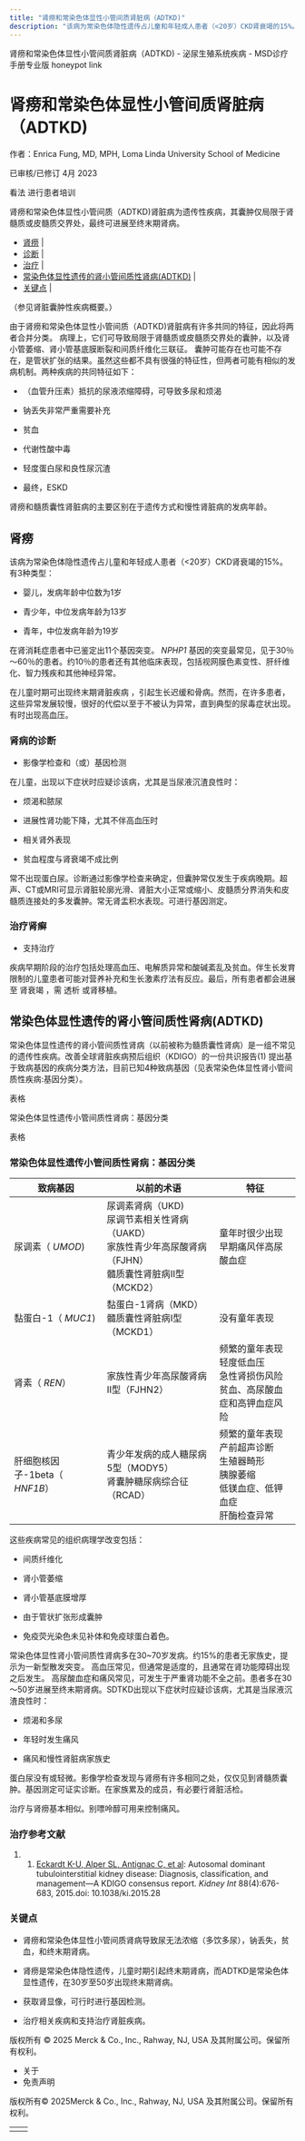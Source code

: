 ```yaml
---
title: "肾痨和常染色体显性小管间质肾脏病（ADTKD)"
description: "该病为常染色体隐性遗传占儿童和年轻成人患者（<20岁）CKD肾衰竭的15%。有3种类型："
---
```


﻿肾痨和常染色体显性小管间质肾脏病（ADTKD) - 泌尿生殖系统疾病 - MSD诊疗手册专业版 honeypot link

# 肾痨和常染色体显性小管间质肾脏病（ADTKD)

作者：Enrica Fung, MD, MPH, Loma Linda University School of Medicine

已审核/已修订 4月 2023

看法 进行患者培训

肾痨和常染色体显性小管间质（ADTKD)肾脏病为遗传性疾病，其囊肿仅局限于肾髓质或皮髓质交界处，最终可进展至终末期肾病。

- [肾痨](#肾痨_v1053468_zh) \|
- [诊断](#诊断_v1053473_zh) \|
- [治疗](#治疗_v1053487_zh) \|
- [常染色体显性遗传的肾小管间质性肾病(ADTKD)](#常染色体显性遗传的肾小管间质性肾病(ADTKD)_v1053493_zh) \|
- [关键点](#关键点_v9017414_zh) \|

（参见肾脏囊肿性疾病概要。）

由于肾痨和常染色体显性小管间质（ADTKD)肾脏病有许多共同的特征，因此将两者合并分类。 病理上，它们可导致局限于肾髓质或皮髓质交界处的囊肿，以及肾小管萎缩、肾小管基底膜断裂和间质纤维化三联征。 囊肿可能存在也可能不存在，是管状扩张的结果。虽然这些都不具有很强的特征性，但两者可能有相似的发病机制。两种疾病的共同特征如下：

- （血管升压素）抵抗的尿液浓缩障碍，可导致多尿和烦渴

- 钠丢失非常严重需要补充

- 贫血

- 代谢性酸中毒

- 轻度蛋白尿和良性尿沉渣

- 最终，ESKD


肾痨和髓质囊性肾脏病的主要区别在于遗传方式和慢性肾脏病的发病年龄。

## 肾痨

该病为常染色体隐性遗传占儿童和年轻成人患者（<20岁）CKD肾衰竭的15%。有3种类型：

- 婴儿，发病年龄中位数为1岁

- 青少年，中位发病年龄为13岁

- 青年，中位发病年龄为19岁


在肾消耗症患者中已鉴定出11个基因突变。 _NPHP1_ 基因的突变最常见，见于30％～60％的患者。约10％的患者还有其他临床表现，包括视网膜色素变性、肝纤维化、智力残疾和其他神经异常。

在儿童时期可出现终末期肾脏疾病 ，引起生长迟缓和骨病。然而，在许多患者，这些异常发展较慢，很好的代偿以至于不被认为异常，直到典型的尿毒症状出现。有时出现高血压。

### 肾病的诊断

- 影像学检查和（或）基因检测


在儿童，出现以下症状时应疑诊该病，尤其是当尿液沉渣良性时：

- 烦渴和脓尿

- 进展性肾功能下降，尤其不伴高血压时

- 相关肾外表现

- 贫血程度与肾衰竭不成比例


常不出现蛋白尿。诊断通过影像学检查来确定，但囊肿常仅发生于疾病晚期。超声、CT或MRI可显示肾脏轮廓光滑、肾脏大小正常或缩小、皮髓质分界消失和皮髓质连接处的多发囊肿。常无肾盂积水表现。可进行基因测定。

### 治疗肾癣

- 支持治疗


疾病早期阶段的治疗包括处理高血压、电解质异常和酸碱紊乱及贫血。伴生长发育限制的儿童患者可能对营养补充和生长激素疗法有反应。最后，所有患者都会进展至 肾衰竭 ，需 透析 或肾移植。

## 常染色体显性遗传的肾小管间质性肾病(ADTKD)

常染色体显性遗传的肾小管间质性肾病（以前被称为髓质囊性肾病）是一组不常见的遗传性疾病。改善全球肾脏疾病预后组织（KDIGO）的一份共识报告(1) 提出基于致病基因的疾病分类方法，目前已知4种致病基因（见表常染色体显性肾小管间质性疾病:基因分类）。

表格

常染色体显性遗传小管间质性肾病：基因分类

表格

### 常染色体显性遗传小管间质性肾病：基因分类

| 致病基因 | 以前的术语 | 特征 |
| --- | --- | --- |
| 尿调素（ _UMOD_) | 尿调素肾病（UKD)<br>尿调节素相关性肾病（UAKD）<br>家族性青少年高尿酸肾病（FJHN）<br>髓质囊性肾脏病II型（MCKD2） | 童年时很少出现<br>早期痛风伴高尿酸血症 |
| 黏蛋白-1（ _MUC1_) | 黏蛋白-1肾病（MKD）<br>髓质囊性肾脏病I型（MCKD1） | 没有童年表现 |
| 肾素（ _REN_） | 家族性青少年高尿酸肾病II型（FJHN2） | 频繁的童年表现<br>轻度低血压<br>急性肾损伤风险<br>贫血、高尿酸血症和高钾血症风险 |
| 肝细胞核因子-1beta（ _HNF1B_） | 青少年发病的成人糖尿病5型（MODY5）<br>肾囊肿糖尿病综合征（RCAD） | 频繁的童年表现<br>产前超声诊断<br>生殖器畸形<br>胰腺萎缩<br>低镁血症、低钾血症<br>肝酶检查异常 |

这些疾病常见的组织病理学改变包括：

- 间质纤维化

- 肾小管萎缩

- 肾小管基底膜增厚

- 由于管状扩张形成囊肿

- 免疫荧光染色未见补体和免疫球蛋白着色。


常染色体显性肾小管间质性肾病多在30~70岁发病。约15%的患者无家族史，提示为一新型散发突变。 高血压常见，但通常是适度的，且通常在肾功能障碍出现之后发生。 高尿酸血症和痛风常见，可发生于严重肾功能不全之前。患者多在30～50岁进展至终末期肾病。SDTKD出现以下症状时应疑诊该病，尤其是当尿液沉渣良性时：

- 烦渴和多尿

- 年轻时发生痛风

- 痛风和慢性肾脏病家族史


蛋白尿没有或轻微。影像学检查发现与肾痨有许多相同之处，仅仅见到肾髓质囊肿。基因测定可证实诊断。在家族累及的成员，有必要行肾脏活检。

治疗与肾痨基本相似。别嘌呤醇可用来控制痛风。

### 治疗参考文献

1. 1. [Eckardt K-U, Alper SL, Antignac C, et al](https://www.ncbi.nlm.nih.gov/pubmed/25738250): Autosomal dominant tubulointerstitial kidney disease: Diagnosis, classification, and management—A KDIGO consensus report. _Kidney Int_ 88(4):676-683, 2015.doi: 10.1038/ki.2015.28


### 关键点

- 肾痨和常染色体显性小管间质肾病导致尿无法浓缩（多饮多尿），钠丢失，贫血，和终末期肾病。

- 肾痨是常染色体隐性遗传，儿童时期引起终末期肾病，而ADTKD是常染色体显性遗传，在30岁至50岁出现终末期肾病。

- 获取肾显像，可行时进行基因检测。

- 治疗相关疾病和支持治疗肾脏疾病。




版权所有 © 2025
Merck & Co., Inc., Rahway, NJ, USA 及其附属公司。保留所有权利。

- 关于
- 免责声明

版权所有© 2025Merck & Co., Inc., Rahway, NJ, USA 及其附属公司。保留所有权利。

|     |     |
| --- | --- |
|  |  |